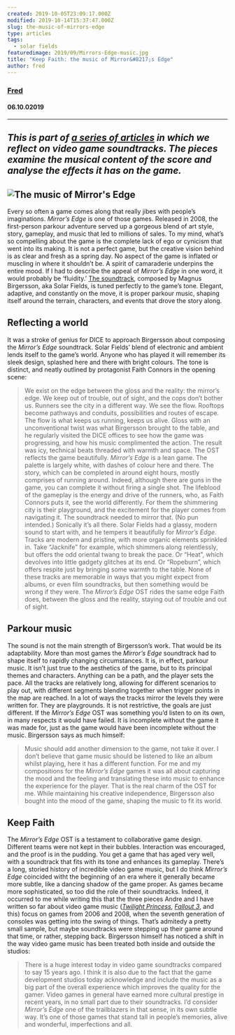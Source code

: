 ```yaml
---
created: 2019-10-05T23:09:17.000Z
modified: 2019-10-14T15:37:47.000Z
slug: the-music-of-mirrors-edge
type: articles
tags:
  - solar fields
featuredimage: 2019/09/Mirrors-Edge-music.jpg
title: "Keep Faith: the music of Mirror&#8217;s Edge"
author: fred
---
```

### [Fred](<https://twitter.com/thewhalelines>)
#### 06\.10.02019
------
*This is part of [a series of articles](<https://audioxide.com/themusicofgames/>) in which we reflect on video game soundtracks. The pieces examine the musical content of the score and analyse the effects it has on the game.*
------

![The music of Mirror's Edge](https://audioxide.com/wp-content/uploads/2019/09/Mirrors-Edge-music.jpg)
------
Every so often a game comes along that really jibes with people’s imaginations. *Mirror’s Edge* is one of those games. Released in 2008, the first-person parkour adventure served up a gorgeous blend of art style, story, gameplay, and music that led to millions of sales.
To my mind, what’s so compelling about the game is the complete lack of ego or cynicism that went into its making. It is not a perfect game, but the creative vision behind is as clear and fresh as a spring day. No aspect of the game is inflated or muscling in where it shouldn’t be. A spirit of camaraderie underpins the entire mood.
If I had to describe the appeal of *Mirror’s Edge* in one word, it would probably be ‘fluidity.’ [The soundtrack](<https://open.spotify.com/album/3x8kUWCtDfOEnOtyaRdkdp>), composed by Magnus Birgersson, aka Solar Fields, is tuned perfectly to the game’s tone. Elegant, adaptive, and constantly on the move, it is proper parkour music, shaping itself around the terrain, characters, and events that drove the story along.

## Reflecting a world
It was a stroke of genius for DICE to approach Birgersson about composing the *Mirror’s Edge* soundtrack. Solar Fields’ blend of electronic and ambient lends itself to the game’s world. Anyone who has played it will remember its sleek design, splashed here and there with bright colours. The tone is distinct, and neatly outlined by protagonist Faith Connors in the opening scene:
> We exist on the edge between the gloss and the reality: the mirror’s edge. We keep out of trouble, out of sight, and the cops don’t bother us. Runners see the city in a different way. We see the flow. Rooftops become pathways and conduits, possibilities and routes of escape. The flow is what keeps us running, keeps us alive.
Gloss with an unconventional twist was what Birgersson brought to the table, and he regularly visited the DICE offices to see how the game was progressing, and how his music complimented the action. The result was icy, technical beats threaded with warmth and space. The OST reflects the game beautifully.
*Mirror’s Edge* is a lean game. The palette is largely white, with dashes of colour here and there. The story, which can be completed in around eight hours, mostly comprises of running around. Indeed, although there are guns in the game, you can complete it without firing a single shot.
The lifeblood of the gameplay is the energy and drive of the runners, who, as Faith Connors puts it, see the world differently. For them the shimmering city is their playground, and the excitement for the player comes from navigating it. The soundtrack needed to mirror that. (No pun intended.)
Sonically it’s all there. Solar Fields had a glassy, modern sound to start with, and he tempers it beautifully for *Mirror’s Edge*. Tracks are modern and pristine, with more organic elements sprinkled in. Take “Jacknife” for example, which shimmers along relentlessly, but offers the odd oriental twang to break the pace. Or “Heat”, which devolves into little gadgety glitches at its end. Or “Ropeburn”, which offers respite just by bringing some warmth to the table.
None of these tracks are memorable in ways that you might expect from albums, or even film soundtracks, but then something would be wrong if they were. The *Mirror’s Edge* OST rides the same edge Faith does, between the gloss and the reality, staying out of trouble and out of sight.

## Parkour music
The sound is not the main strength of Birgersson’s work. That would be its adaptability. More than most games the *Mirror’s Edge* soundtrack had to shape itself to rapidly changing circumstances. It is, in effect, parkour music. It isn’t just true to the aesthetics of the game, but to its principal themes and characters. Anything can be a path, and the player sets the pace.
All the tracks are relatively long, allowing for different scenarios to play out, with different segments blending together when trigger points in the map are reached. In a lot of ways the tracks mirror the levels they were written for. They are playgrounds.
It is not restrictive, the goals are just different. If the *Mirror’s Edge* OST was something you’d listen to on its own, in many respects it would have failed. It is incomplete without the game it was made for, just as the game would have been incomplete without the music. Birgersson says as much himself:
> Music should add another dimension to the game, not take it over. I don’t believe that game music should be listened to like an album whilst playing, here it has a different function. For me and my compositions for the *Mirror’s Edge* games it was all about capturing the mood and the feeling and translating these into music to enhance the experience for the player.
That is the real charm of the OST for me. While maintaining his creative independence, Birgersson also bought into the mood of the game, shaping the music to fit its world.

## Keep Faith
The *Mirror’s Edge* OST is a testament to collaborative game design. Different teams were not kept in their bubbles. Interaction was encouraged, and the proof is in the pudding. You get a game that has aged very well, with a soundtrack that fits with its tone and enhances its gameplay.
There’s a long, storied history of incredible video game music, but I do think *Mirror’s Edge* coincided witht the beginning of an era where it generally became more subtle, like a dancing shadow of the game proper. As games became more sophisticated, so too did the role of their soundtracks.
Indeed, it occurred to me while writing this that the three pieces Andre and I have written so far about video game music ([*Twilight Princess*](<https://audioxide.com/articles/hyrules-lament-the-music-of-twilight-princess/>), [*Fallout 3*](<https://audioxide.com/articles/world-on-fire-the-music-of-fallout-3/>), and this) focus on games from 2006 and 2008, when the seventh generation of consoles was getting into the swing of things. That’s admitedy a pretty small sample, but maybe soundtracks were stepping up their game around that time, or rather, stepping back.
Birgersson himself has noticed a shift in the way video game music has been treated both inside and outside the studios:
> There is a huge interest today in video game soundtracks compared to say 15 years ago. I think it is also due to the fact that the game development studios today acknowledge and include the music as a big part of the overall experience which improves the quality for the gamer.
Video games in general have earned more cultural prestige in recent years, in no small part due to their soundtracks. I’d consider *Mirror’s Edge* one of the trailblazers in that sense, in its own subtle way. It’s one of those games that stand tall in people’s memories, alive and wonderful, imperfections and all.